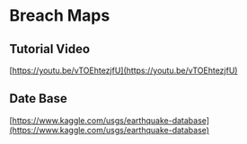 # Breach Maps

## Tutorial Video
[https://youtu.be/vTOEhtezjfU](https://youtu.be/vTOEhtezjfU)

## Date Base
[https://www.kaggle.com/usgs/earthquake-database](https://www.kaggle.com/usgs/earthquake-database)